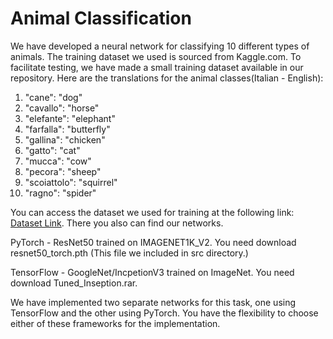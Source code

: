 # Animal Classification

We have developed a neural network for classifying 10 different types of animals. The training dataset we used is sourced from Kaggle.com. To facilitate testing, we have made a small training dataset available in our repository. Here are the translations for the animal classes(Italian - English):

1. "cane": "dog"
2. "cavallo": "horse"
3. "elefante": "elephant"
4. "farfalla": "butterfly"
5. "gallina": "chicken"
6. "gatto": "cat"
7. "mucca": "cow"
8. "pecora": "sheep"
9. "scoiattolo": "squirrel"
10. "ragno": "spider"

You can access the dataset we used for training at the following link: [Dataset Link](https://drive.google.com/drive/folders/1Wm8gLNpSvOoiDtiqUVG4-JIRfcmrrvCl?usp=sharing). There you also can find our networks.

PyTorch - ResNet50 trained on IMAGENET1K_V2. You need download resnet50_torch.pth (This file we included in src directory.)

TensorFlow - GoogleNet/IncpetionV3 trained on ImageNet. You need download Tuned_Inseption.rar.

We have implemented two separate networks for this task, one using TensorFlow and the other using PyTorch. You have the flexibility to choose either of these frameworks for the implementation.
